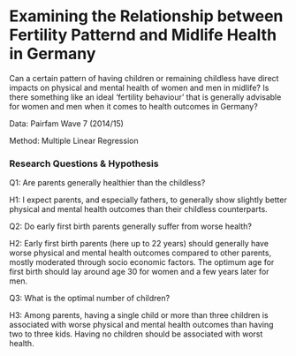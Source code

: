#  Examining the Relationship between Fertility Patternd and Midlife Health in Germany 

Can a certain pattern of having children or remaining childless have direct impacts on physical and mental health of women and men in midlife? Is there something like an ideal ‘fertility behaviour’ that is generally advisable for women and men when it comes to health outcomes in Germany?

Data:   Pairfam Wave 7 (2014/15)

Method: Multiple Linear Regression



### Research Questions & Hypothesis

Q1: Are parents generally healthier than the childless?

H1: I expect parents, and especially fathers, to generally show slightly better physical
and mental health outcomes than their childless counterparts.


Q2: Do early first birth parents generally suffer from worse health?

H2: Early first birth parents (here up to 22 years) should generally have worse physical and mental health outcomes compared to other parents, mostly moderated through socio economic factors. The optimum age for first birth should lay around age 30 for women and a few years later for men.


Q3: What is the optimal number of children?

H3: Among parents, having a single child or more than three children is associated
with worse physical and mental health outcomes than having two to three kids. Having no children should be associated with worst health.